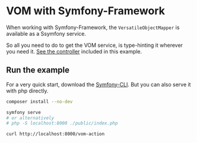 # VOM with Symfony-Framework

When working with Symfony-Framework, the `VersatileObjectMapper` is available as a Ssymfony service.

So all you need to do to get the VOM service, is type-hinting it wherever you need it. [See the controller](./src/Controller/VomController.php) included in this example.

## Run the example

For a very quick start, download the [Symfony-CLI](https://symfony.com/download). But you can also serve it with php directly.

```bash
composer install --no-dev

symfony serve
# or alternatively
# php -S localhost:8000 ./public/index.php

curl http://localhost:8000/vom-action
```

